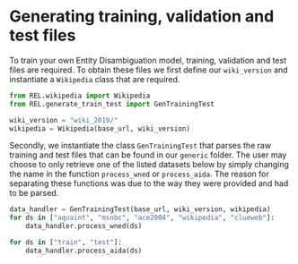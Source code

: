 # Generating training, validation and test files
To train your own Entity Disambiguation model, training, validation and test files are required. To obtain these
files we first define our `wiki_version` and instantiate a `Wikipedia` class that are required.
```python
from REL.wikipedia import Wikipedia
from REL.generate_train_test import GenTrainingTest

wiki_version = "wiki_2019/"
wikipedia = Wikipedia(base_url, wiki_version)
```
Secondly, we instantiate the class `GenTrainingTest` that parses the raw training and test files that can be found in our
`generic` folder. The user may choose to only retrieve one of the listed datasets below by simply changing the name
in the function `process_wned` or `process_aida`. The reason for separating these functions was due to the way they were
provided and had to be parsed.

```python
data_handler = GenTrainingTest(base_url, wiki_version, wikipedia)
for ds in ["aquaint", "msnbc", "ace2004", "wikipedia", "clueweb"]:
    data_handler.process_wned(ds)

for ds in ["train", "test"]:
    data_handler.process_aida(ds)
```